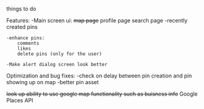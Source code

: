 things to do

Features:
    -Main screen ui:
        ~~map page~~
        profile page
        search page
            -recently created pins

    -enhance pins:
        comments
        likes
        delete pins (only for the user)

    -Make alert dialog screen look better

Optimization and bug fixes:
    -check on delay between pin creation and pin showing up on map
    -better pin asset


~~look up ability to use google map functionality such as buisness info~~
Google Places API